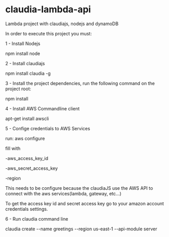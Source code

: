 # claudia-lambda-api
Lambda project with claudiajs, nodejs and dynamoDB

In order to execute this project you must:

1 - Install Nodejs

  npm install node
  
2 - Install claudiajs

  npm install claudia -g

3 - Install the project dependencies, run the following command on the project root:

  npm install

4 - Install AWS Commandline client

  apt-get install awscli

5 - Confige credentials to AWS Services

  run: aws configure

  fill with

  -aws_access_key_id
  
  -aws_secret_access_key
  
  -region

  This needs to be configure because the claudiaJS use the AWS API to connect with the aws services(lambda, gateway, etc...)  
  
  To get the access key id and secret access key go to your amazon account credentials settings.
  
6 - Run claudia command line

  claudia create --name greetings --region us-east-1 --api-module server
